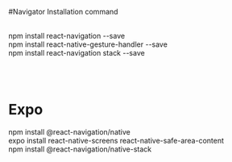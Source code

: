 #Navigator Installation
 command

<br>
npm install react-navigation --save
<br>
npm install react-native-gesture-handler --save
<br>
npm install react-navigation stack --save

<br><br>
# Expo
npm install @react-navigation/native
<br>
expo install react-native-screens react-native-safe-area-content
<br>
npm install @react-navigation/native-stack
